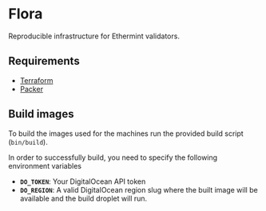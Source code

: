 # Flora

Reproducible infrastructure for Ethermint validators.

## Requirements

- [Terraform](https://terraform.io/)
- [Packer](https://www.packer.io/)

## Build images

To build the images used for the machines run the provided build script (`bin/build`).

In order to successfully build, you need to specify the following environment variables

- **`DO_TOKEN`**: Your DigitalOcean API token
- **`DO_REGION`**: A valid DigitalOcean region slug where the built image will be available
  and the build droplet will run.

